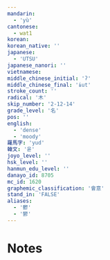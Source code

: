 ```yaml
---
mandarin:
  - 'yù'
cantonese:
  - wat1
korean:
korean_native: ''
japanese:
  - 'UTSU'
japanese_nanori: ''
vietnamese:
middle_chinese_initial: 'ʔ'
middle_chinese_final: 'ɨut'
stroke_count: ''
radical: '木'
skip_number: '2-12-14'
grade_level: '名'
pos: ''
english:
  - 'dense'
  - 'moody'
羅馬字: 'yud'
韓文: '윧'
joyo_level: ''
hsk_level: ''
hanmun_edu_level: ''
danayo_id: 8705
mc_id: 1620
graphemic_classification: '會意'
stand_in: 'FALSE'
aliases:
  - '鬱'
  - '鬰'
---
```


# Notes
